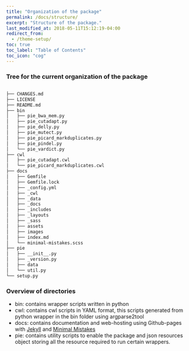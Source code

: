 ```yaml
---
title: "Organization of the package"
permalink: /docs/structure/
excerpt: "Structure of the package."
last_modified_at: 2018-05-11T15:12:19-04:00
redirect_from:
  - /theme-setup/
toc: true
toc_label: "Table of Contents"
toc_icon: "cog"
---
```


### Tree for the current organization of the package

```bash

├── CHANGES.md
├── LICENSE
├── README.md
├── bin 
│   ├── pie_bwa_mem.py
│   ├── pie_cutadapt.py
│   ├── pie_delly.py
│   ├── pie_mutect.py
│   ├── pie_picard_markduplicates.py
│   ├── pie_pindel.py
│   └── pie_vardict.py
├── cwl
│   ├── pie_cutadapt.cwl
│   └── pie_picard_markduplicates.cwl
├── docs
│   ├── Gemfile
│   ├── Gemfile.lock
│   ├── _config.yml
│   ├── _cwl
│   ├── _data
│   ├── _docs
│   ├── _includes
│   ├── _layouts
│   ├── _sass
│   ├── assets
│   ├── images
│   ├── index.md
│   └── minimal-mistakes.scss
├── pie
│   ├── __init__.py
│   ├── _version.py
│   ├── data
│   └── util.py
└── setup.py
```

### Overview of directories

- bin: contains wrapper scripts written in python
- cwl: contains cwl scripts in YAML format, this scripts generated from python wrapper in the bin folder using argparse2tool
- docs: contains documentation and web-hosting using Github-pages with [Jekyll](https://jekyllrb.com/) and [Minimal Mistakes](https://mademistakes.com/work/minimal-mistakes-jekyll-theme/)
- pie: contains utility scripts to enable the package and json resources object storing all the resource required to run certain wrappers.